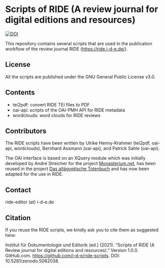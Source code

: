 # Scripts of RIDE (A review journal for digital editions and resources)
[![DOI](https://zenodo.org/badge/383477818.svg)](https://zenodo.org/badge/latestdoi/383477818)

This repository contains several scripts that are used in the publication workflow of the review journal RIDE (https://ride.i-d-e.de/).

## License
All the scripts are published under the GNU General Public License v3.0.

## Contents
* tei2pdf: convert RIDE TEI files to PDF
* oai-api: scripts of the OAI-PMH API for RIDE metadata
* wordclouds: word clouds for RIDE reviews

## Contributors
The RIDE scripts have been written by Ulrike Henny-Krahmer (tei2pdf, oai-api, wordclouds), Bernhard Assmann (oai-api), and Patrick Sahle (oai-api).

The OAI interface is based on an XQuery module which was initially developed by André Streicher for the project [Monasterium.net](https://github.com/icaruseu/mom-ca/blob/59703228e9de2b222be9439fc61cdd530a8c78bd/my/XRX/src/core/app/oaiinterface/oaiinterface.xqm), has been reused in the project [Das altägyptische Totenbuch](http://totenbuch.awk.nrw.de/projekt/dokumentation#OAIPMH) and has now been adapted for the use in RIDE.

## Contact
ride-editor (at) i-d-e.de

## Citation

If you reuse the RIDE scripts, we kindly ask you to cite them as suggested here:

Institut für Dokumentologie und Editorik (ed.) (2021). “Scripts of RIDE (A Review journal for digital editions and resources).” Version 1.0.0. GitHub.com. https://github.com/i-d-e/ride-scripts. DOI: 10.5281/zenodo.5082038.
